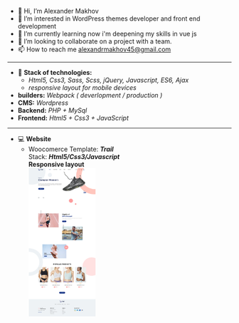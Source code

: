 - 👋 Hi, I’m Alexander Makhov
- 👀 I’m interested in WordPress themes developer and front end development
- 🌱 I’m currently learning now i'm deepening my skills in vue js
- 💞️ I’m looking to collaborate on a project with a team.
- 📫 How to reach me alexandrmakhov45@gmail.com
----------------------------------------------------------------------------
- :mechanical_arm: **Stack of technologies:** 
  - _Html5, Css3, Sass, Scss, jQuery, Javascript, ES6, Ajax_
  - _responsive layout for mobile devices_
- **builders:** _Webpack ( deverlopment / production )_
- **CMS:** _Wordpress_
- **Backend:** _PHP + MySql_
- **Frontend:** _Html5 + Css3 + JavaScript_

________________________________________________________________________________________________

- :computer: **Website** 
  - Woocomerce Template: <i>**Trail**</i><br>
      Stack: <i>**Html5/Css3/Javascript**</i><br>
      **Responsive layout**<br>
      [<img src="https://github.com/Alexander-Makhov/trail/blob/main/images/trail-home.jpg" alt="trail" width="150">](https://alexander-makhov.github.io/trail/)
      
<!---
Alexander-Makhov/Alexander-Makhov is a ✨ special ✨ repository because its `README.md` (this file) appears on your GitHub profile.
You can click the Preview link to take a look at your changes.
--->
